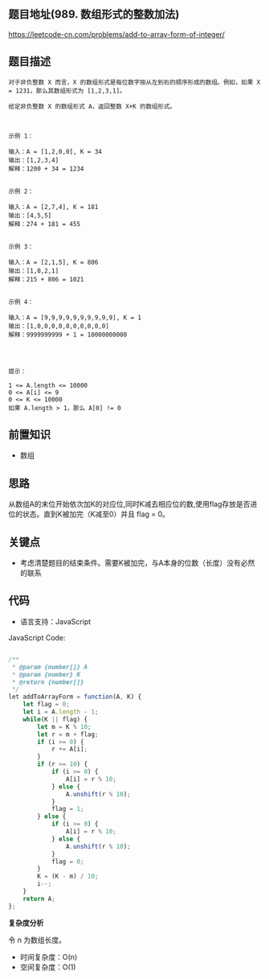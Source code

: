 
## 题目地址(989. 数组形式的整数加法)

https://leetcode-cn.com/problems/add-to-array-form-of-integer/

## 题目描述

```
对于非负整数 X 而言，X 的数组形式是每位数字按从左到右的顺序形成的数组。例如，如果 X = 1231，那么其数组形式为 [1,2,3,1]。

给定非负整数 X 的数组形式 A，返回整数 X+K 的数组形式。

 

示例 1：

输入：A = [1,2,0,0], K = 34
输出：[1,2,3,4]
解释：1200 + 34 = 1234


示例 2：

输入：A = [2,7,4], K = 181
输出：[4,5,5]
解释：274 + 181 = 455


示例 3：

输入：A = [2,1,5], K = 806
输出：[1,0,2,1]
解释：215 + 806 = 1021


示例 4：

输入：A = [9,9,9,9,9,9,9,9,9,9], K = 1
输出：[1,0,0,0,0,0,0,0,0,0,0]
解释：9999999999 + 1 = 10000000000


 

提示：

1 <= A.length <= 10000
0 <= A[i] <= 9
0 <= K <= 10000
如果 A.length > 1，那么 A[0] != 0
```

## 前置知识

- 数组

## 思路

从数组A的末位开始依次加K的对应位,同时K减去相应位的数,使用flag存放是否进位的状态。直到K被加完（K减至0）并且 flag = 0。

## 关键点

- 考虑清楚题目的结束条件。需要K被加完，与A本身的位数（长度）没有必然的联系 

## 代码

- 语言支持：JavaScript

JavaScript Code:

```javascript

/**
 * @param {number[]} A
 * @param {number} K
 * @return {number[]}
 */
let addToArrayForm = function(A, K) {
    let flag = 0;
    let i = A.length - 1;
    while(K || flag) {
        let m = K % 10;
        let r = m + flag;
        if (i >= 0) {
            r += A[i];
        }
        if (r >= 10) {
            if (i >= 0) {
                A[i] = r % 10;
            } else {
                A.unshift(r % 10);
            }
            flag = 1;
        } else {
            if (i >= 0) {
                A[i] = r % 10;
            } else {
                A.unshift(r % 10);
            }
            flag = 0;
        }
        K = (K - m) / 10;
        i--;
    }
    return A;
};

```


**复杂度分析**

令 n 为数组长度。

- 时间复杂度：O(n)
- 空间复杂度：O(1)


